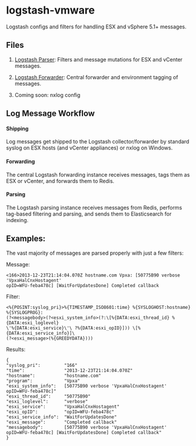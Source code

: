 logstash-vmware
===============

Logstash configs and filters for handling ESX and vSphere 5.1+ messages.


## Files

1. [Logstash Parser](https://github.com/harrytruman/logstash-vmware/blob/master/logstash-parser.conf): Filters and message mutations for ESX and vCenter messages.

2. [Logstash Forwarder](https://github.com/harrytruman/logstash-vmware/blob/master/logstash-forwarder.conf): Central forwarder and environment tagging of messages.

3. Coming soon: nxlog config

## Log Message Workflow

#### Shipping
Log messages get shipped to the Logstash collector/forwarder by standard syslog on ESX hosts (and vCenter appliances) or nxlog on Windows. 

#### Forwarding
The central Logstash forwarding instance receives messages, tags them as ESX or vCenter, and forwards them to Redis.

#### Parsing
The Logstash parsing instance receives messages from Redis, performs tag-based filtering and parsing, and sends them to Elasticsearch for indexing.

## Examples:

The vast majority of messages are parsed properly with just a few filters:

Message:
````
<166>2013-12-23T21:14:04.070Z hostname.com Vpxa: [50775B90 verbose 'VpxaHalCnxHostagent'
opID=WFU-feba478c] [WaitForUpdatesDone] Completed callback
````

Filter:
````
<%{POSINT:syslog_pri}>%{TIMESTAMP_ISO8601:time} %{SYSLOGHOST:hostname} %{SYSLOGPROG}:
(?<messagebody>(?<esxi_system_info>(?:\[%{DATA:esxi_thread_id} %{DATA:esxi_loglevel}
\'%{DATA:esxi_service}\'\ ?%{DATA:esxi_opID}])) \[%{DATA:esxi_service_info}]\
(?<esxi_message>(%{GREEDYDATA})))
````

Results:
````
{
"syslog_pri":         "166"
"time":               "2013-12-23T21:14:04.070Z"
"hostname":           "hostname.com"
"program":            "Vpxa"
"esxi_system_info":   [50775B90 verbose 'VpxaHalCnxHostagent' opID=WFU-feba478c]"
"esxi_thread_id":     "50775B90"
"esxi_loglevel":      "verbose"
"esxi_service":       "VpxaHalCnxHostagent"
"esxi_opID":          "opID=WFU-feba478c"
"esxi_service_info":  "WaitForUpdatesDone"
"esxi_message":       "Completed callback"
"messagebody":        [50775B90 verbose 'VpxaHalCnxHostagent' opID=WFU-feba478c] [WaitForUpdatesDone] Completed callback"
}
````
